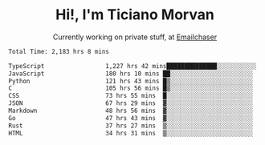 <h1 align="center">Hi!, I'm Ticiano Morvan</h1>
<p align="center">Currently working on private stuff, at <a href="https://emailchaser.com" target="_blank">Emailchaser</a></p>

<!--START_SECTION:waka-->

```txt
Total Time: 2,183 hrs 8 mins

TypeScript                 1,227 hrs 42 mins██████████████░░░░░░░░░░░   56.24 %
JavaScript                 180 hrs 10 mins ██░░░░░░░░░░░░░░░░░░░░░░░   08.25 %
Python                     121 hrs 43 mins █▒░░░░░░░░░░░░░░░░░░░░░░░   05.58 %
C                          105 hrs 56 mins █▒░░░░░░░░░░░░░░░░░░░░░░░   04.85 %
CSS                        73 hrs 55 mins  █░░░░░░░░░░░░░░░░░░░░░░░░   03.39 %
JSON                       67 hrs 29 mins  ▓░░░░░░░░░░░░░░░░░░░░░░░░   03.09 %
Markdown                   48 hrs 56 mins  ▓░░░░░░░░░░░░░░░░░░░░░░░░   02.24 %
Go                         47 hrs 43 mins  ▓░░░░░░░░░░░░░░░░░░░░░░░░   02.19 %
Rust                       37 hrs 27 mins  ▒░░░░░░░░░░░░░░░░░░░░░░░░   01.72 %
HTML                       34 hrs 31 mins  ▒░░░░░░░░░░░░░░░░░░░░░░░░   01.58 %
```

<!--END_SECTION:waka-->
